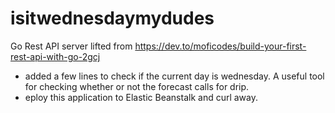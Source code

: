 # isitwednesdaymydudes

Go Rest API server lifted from https://dev.to/moficodes/build-your-first-rest-api-with-go-2gcj

* added a few lines to check if the current day is wednesday. A useful tool for checking whether or not the forecast calls for drip.
* eploy this application to Elastic Beanstalk and curl away.
